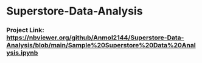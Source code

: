 # Superstore-Data-Analysis
### Project Link: https://nbviewer.org/github/Anmol2144/Superstore-Data-Analysis/blob/main/Sample%20Superstore%20Data%20Analysis.ipynb
